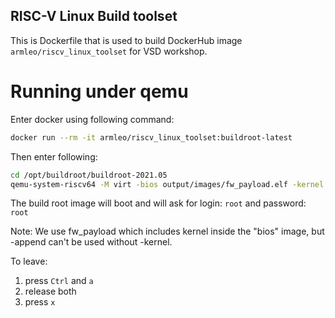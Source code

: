 ## RISC-V Linux Build toolset
This is Dockerfile that is used to build DockerHub image `armleo/riscv_linux_toolset` for VSD workshop.

# Running under qemu
Enter docker using following command:
```bash
docker run --rm -it armleo/riscv_linux_toolset:buildroot-latest
```

Then enter following:
```bash
cd /opt/buildroot/buildroot-2021.05
qemu-system-riscv64 -M virt -bios output/images/fw_payload.elf -kernel output/images/Image -drive file=output/images/rootfs.ext2,format=raw,id=hd0 -device virtio-blk-device,drive=hd0 -netdev user,id=net0 -device virtio-net-device,netdev=net0 -append "root=/dev/vda rw console=ttyS0" -nographic
```

The build root image will boot and will ask for login: `root` and password: `root`

Note: We use fw_payload which includes kernel inside the "bios" image, but -append can't be used without -kernel.

To leave:
1. press `Ctrl` and `a`
2. release both
3. press `x`